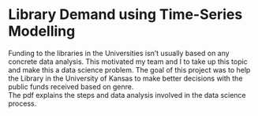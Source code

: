 # Library Demand using Time-Series Modelling
Funding to the libraries in the Universities isn’t usually based on any concrete data analysis. This motivated my team and I to take up this topic and make this a data science problem. The goal of this project was to help the Library in the University of Kansas to make better decisions with the public funds received based on genre.<br/>
The pdf explains the steps and data analysis involved in the data science process.
